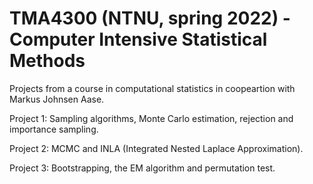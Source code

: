 # TMA4300 (NTNU, spring 2022) - Computer Intensive Statistical Methods

Projects from a course in computational statistics in coopeartion with Markus Johnsen Aase.

Project 1: Sampling algorithms, Monte Carlo estimation, rejection and importance sampling.

Project 2: MCMC and INLA (Integrated Nested Laplace Approximation).

Project 3: Bootstrapping, the EM algorithm and permutation test.
